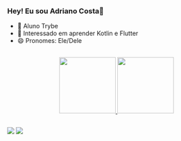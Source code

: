 ### Hey! Eu sou Adriano Costa👋

<!--
**adfcosta/adfcosta** is a ✨ _special_ ✨ repository because its `README.md` (this file) appears on your GitHub profile.

Here are some ideas to get you started:

- 🔭 I’m currently working on ...
- 🌱 I’m currently learning ...
- 👯 I’m looking to collaborate on ...
- 🤔 I’m looking for help with ...
- 💬 Ask me about ...
- 📫 How to reach me: ...
- 😄 Pronouns: ...
- ⚡ Fun fact: ...
-->
- 🔭  Aluno Trybe
- 🤔 Interessado em aprender Kotlin e Flutter
- 😄 Pronomes: Ele/Dele 

##

<div align="center">
  <a href="https://github.com/adfcosta">
  <img height="130em" src="https://stats.adfcosta.com/api?username=adfcosta&show_icons=true&theme=dark&include_all_commits=true&count_private=true"/>
  <img height="130em" src="https:///stats.adfcosta.com/api/top-langs/?username=adfcosta&layout=compact&langs_count=7&theme=dark"/>
</div>
  
  ##
  
 <a href="https://www.linkedin.com/in/adfcosta/" target="_blank"><img src="https://img.shields.io/badge/-LinkedIn-%230077B5?style=for-the-badge&logo=linkedin&logoColor=white" target="_blank"></a> 
	<a href="https://t.me/adfcosta"><img src="https://img.shields.io/badge/Telegram-2CA5E0?style=for-the-badge&logo=telegram&logoColor=white" target="_black"></a>
